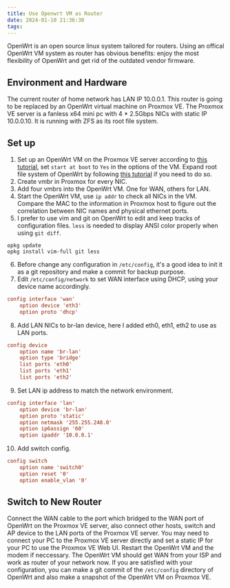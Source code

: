 ```yaml
---
title: Use Openwrt VM as Router
date: 2024-01-10 21:36:30
tags:
---
```

OpenWrt is an open source linux system tailored for routers. Using an offical OpenWrt VM system as router has obvious benefits: enjoy the most flexibility of OpenWrt and get rid of the outdated vendor firmware.

## Environment and Hardware
The current router of home network has LAN IP 10.0.0.1. This router is going to be replaced by an OpenWrt virtual machine on Proxmox VE.
The Proxmox VE server is a fanless x64 mini pc with 4 * 2.5Gbps NICs with static IP 10.0.0.10. It is running with ZFS as its root file system.

## Set up
1. Set up an OpenWrt VM on the Proxmox VE server according to [this tutorial](https://i12bretro.github.io/tutorials/0405.html), set `start at boot` to `Yes` in the options of the VM. Expand root file system of OpenWrt by following [this tutorial](https://openwrt.org/docs/guide-user/advanced/expand_root) if you need to do so.
2. Create vmbr in Proxmox for every NIC.
3. Add four vmbrs into the OpenWrt VM. One for WAN, others for LAN.
4. Start the OpenWrt VM, use `ip addr` to check all NICs in the VM. Compare the MAC to the information in Proxmox host to figure out the correlation between NIC names and physical ethernet ports.
5. I prefer to use vim and git on OpenWrt to edit and keep tracks of configuration files. `less` is needed to display ANSI color properly when using `git diff`.
```ash install vim-full git less on OpenWrt
opkg update
opkg install vim-full git less
```
6. Before change any configuration in `/etc/config`, it's a good idea to init it as a git repository and make a commit for backup purpose.
7. Edit `/etc/config/network` to set WAN interface using DHCP, using your device name accordingly.
```conf
config interface 'wan'
    option device 'eth3'
    option proto 'dhcp'
```
8. Add LAN NICs to br-lan device, here I added eth0, eth1, eth2 to use as LAN ports.
```conf
config device
    option name 'br-lan'
    option type 'bridge'
    list ports 'eth0'
    list ports 'eth1'
    list ports 'eth2'
```
9. Set LAN ip address to match the network environment.
```conf
config interface 'lan'
    option device 'br-lan'
    option proto 'static'
    option netmask '255.255.248.0'
    option ip6assign '60'
    option ipaddr '10.0.0.1'
```
10. Add switch config.
```conf
config switch
    option name 'switch0'
    option reset '0'
    option enable_vlan '0'
```
## Switch to New Router
Connect the WAN cable to the port which bridged to the WAN port of OpenWrt on the Proxmox VE server, also connect other hosts, switch and AP device to the LAN ports of the Proxmox VE server.
You may need to connect your PC to the Proxmox VE server directly and set a static IP for your PC to use the Proxmox VE Web UI.
Restart the OpenWrt VM and the modem if neccessary. The OpenWrt VM should get WAN from your ISP and work as router of your network now.
If you are satisfied with your configuration, you can make a git commit of the `/etc/config` directory of OpenWrt and also make a snapshot of the OpenWrt VM on Proxmox VE.
